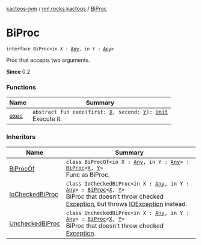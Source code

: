 [kactoos-jvm](../../index.md) / [nnl.rocks.kactoos](../index.md) / [BiProc](./index.md)

# BiProc

`interface BiProc<in X : `[`Any`](https://kotlinlang.org/api/latest/jvm/stdlib/kotlin/-any/index.html)`, in Y : `[`Any`](https://kotlinlang.org/api/latest/jvm/stdlib/kotlin/-any/index.html)`>`

Proc that accepts two arguments.

**Since**
0.2

### Functions

| Name | Summary |
|---|---|
| [exec](exec.md) | `abstract fun exec(first: `[`X`](index.md#X)`, second: `[`Y`](index.md#Y)`): `[`Unit`](https://kotlinlang.org/api/latest/jvm/stdlib/kotlin/-unit/index.html)<br>Execute it. |

### Inheritors

| Name | Summary |
|---|---|
| [BiProcOf](../../nnl.rocks.kactoos.func/-bi-proc-of/index.md) | `class BiProcOf<in X : `[`Any`](https://kotlinlang.org/api/latest/jvm/stdlib/kotlin/-any/index.html)`, in Y : `[`Any`](https://kotlinlang.org/api/latest/jvm/stdlib/kotlin/-any/index.html)`> : `[`BiProc`](./index.md)`<`[`X`](../../nnl.rocks.kactoos.func/-bi-proc-of/index.md#X)`, `[`Y`](../../nnl.rocks.kactoos.func/-bi-proc-of/index.md#Y)`>`<br>Func as BiProc. |
| [IoCheckedBiProc](../../nnl.rocks.kactoos.func/-io-checked-bi-proc/index.md) | `class IoCheckedBiProc<in X : `[`Any`](https://kotlinlang.org/api/latest/jvm/stdlib/kotlin/-any/index.html)`, in Y : `[`Any`](https://kotlinlang.org/api/latest/jvm/stdlib/kotlin/-any/index.html)`> : `[`BiProc`](./index.md)`<`[`X`](../../nnl.rocks.kactoos.func/-io-checked-bi-proc/index.md#X)`, `[`Y`](../../nnl.rocks.kactoos.func/-io-checked-bi-proc/index.md#Y)`>`<br>BiProc that doesn't throw checked [Exception](https://kotlinlang.org/api/latest/jvm/stdlib/kotlin/-exception/index.html), but throws [IOException](http://docs.oracle.com/javase/8/docs/api/java/io/IOException.html) instead. |
| [UncheckedBiProc](../../nnl.rocks.kactoos.func/-unchecked-bi-proc/index.md) | `class UncheckedBiProc<in X : `[`Any`](https://kotlinlang.org/api/latest/jvm/stdlib/kotlin/-any/index.html)`, in Y : `[`Any`](https://kotlinlang.org/api/latest/jvm/stdlib/kotlin/-any/index.html)`> : `[`BiProc`](./index.md)`<`[`X`](../../nnl.rocks.kactoos.func/-unchecked-bi-proc/index.md#X)`, `[`Y`](../../nnl.rocks.kactoos.func/-unchecked-bi-proc/index.md#Y)`>`<br>BiProc that doesn't throw checked [Exception](https://kotlinlang.org/api/latest/jvm/stdlib/kotlin/-exception/index.html). |
